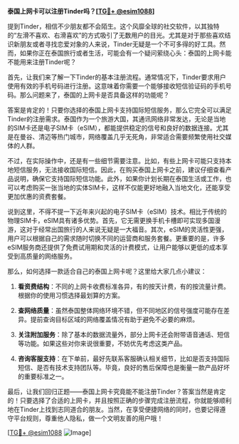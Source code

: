 **泰国上网卡可以注册Tinder吗？[[TG💪+ @esim1088](https://t.me/s/esim1088)]**

提到Tinder，相信不少朋友都不会陌生。这个风靡全球的社交软件，以其独特的“左滑不喜欢、右滑喜欢”的方式吸引了无数用户的目光。尤其是对于那些喜欢结识新朋友或者寻找恋爱对象的人来说，Tinder无疑是一个不可多得的好工具。然而，如果你正在泰国旅行或者生活，可能会有一个疑问萦绕心头：泰国的上网卡能不能用来注册Tinder呢？

首先，让我们来了解一下Tinder的基本注册流程。通常情况下，Tinder要求用户使用有效的手机号码进行注册。这意味着你需要一个能够接收短信验证码的手机号码。那么问题来了，泰国的上网卡是否具备这样的功能呢？

答案是肯定的！只要你选择的泰国上网卡支持国际短信服务，那么它完全可以满足Tinder的注册需求。泰国作为一个旅游大国，其通讯网络非常发达，无论是当地的SIM卡还是电子SIM卡（eSIM），都能提供稳定的信号和良好的数据连接。尤其是在曼谷、清迈等热门城市，网络覆盖几乎无死角，非常适合需要频繁使用社交媒体的人群。

不过，在实际操作中，还是有一些细节需要注意。比如，有些上网卡可能只支持本地短信服务，无法接收国际短信。因此，在购买泰国上网卡之前，建议仔细查看产品说明，确保它支持国际短信功能。此外，如果你计划长期在泰国生活或工作，也可以考虑购买一张当地的实体SIM卡，这样不仅能更好地融入当地文化，还能享受更加优惠的资费套餐。

说到这里，不得不提一下近年来兴起的电子SIM卡（eSIM）技术。相比于传统的物理SIM卡，eSIM具有诸多优势。首先，它无需更换手机卡槽即可实现多国漫游，这对于经常出国旅行的人来说无疑是一大福音。其次，eSIM的灵活性更强，用户可以根据自己的需求随时切换不同的运营商和服务套餐。更重要的是，许多eSIM服务商还提供了免费试用期和灵活的计费模式，让用户能够以更低的成本享受到高质量的网络服务。

那么，如何选择一款适合自己的泰国上网卡呢？这里给大家几点小建议：

1. **看资费结构**：不同的上网卡收费标准各异，有的按天计费，有的按流量计费。根据你的使用习惯选择最划算的方案。
   
2. **查网络质量**：虽然泰国整体网络环境不错，但不同地区的信号强度可能存在差异。提前查询目标区域的网络覆盖情况有助于避免不必要的麻烦。

3. **关注附加服务**：除了基本的数据流量外，部分上网卡还会附带语音通话、短信等功能。如果这些对你来说很重要，不妨优先考虑这类产品。

4. **咨询客服支持**：在下单前，最好先联系客服确认相关细节，比如是否支持国际短信、是否有技术支持团队等。毕竟，良好的售后保障也是衡量一款产品好坏的重要标准之一。

最后，让我们回归正题——泰国上网卡究竟能不能注册Tinder？答案当然是肯定的！只要选择了合适的上网卡，并且按照正确的步骤完成注册流程，你就能够顺利地在Tinder上找到志同道合的朋友。当然，在享受便捷网络的同时，也要记得遵守平台规则，尊重他人隐私，做一个文明友善的用户哦！

[[TG💪+ @esim1088](https://t.me/s/esim1088) ![Image](https://i.postimg.cc/4NQfJmqS/Snipaste-2025-05-13-00-14-12.png)]